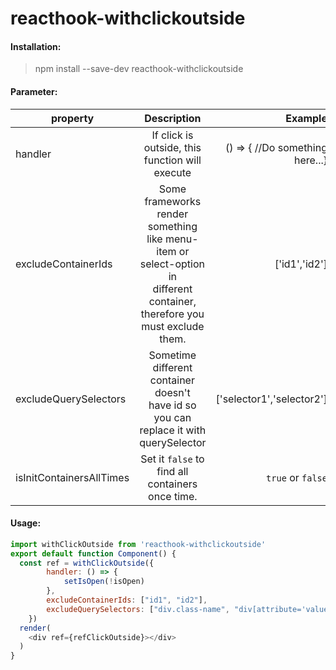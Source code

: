 # reacthook-withclickoutside

#### Installation:
> npm install --save-dev reacthook-withclickoutside

#### Parameter:
| property | Description | Example |  
|-----------|:----------------------:|-----------------------:|  
| handler  | If click is outside, this function will execute | () => { //Do something here...} |
| excludeContainerIds | Some frameworks render something <br /> like menu-item or select-option in <br /> different container, therefore you must exclude them.| ['id1','id2']|
| excludeQuerySelectors | Sometime different container doesn't <br /> have id so you can replace it with querySelector | ['selector1','selector2']|
| isInitContainersAllTimes | Set it `false` to find all containers once time. | `true` or `false`|

#### Usage:
```js
import withClickOutside from 'reacthook-withclickoutside'
export default function Component() {
  const ref = withClickOutside({
        handler: () => {
            setIsOpen(!isOpen)
        },
        excludeContainerIds: ["id1", "id2"],
        excludeQuerySelectors: ["div.class-name", "div[attribute='value']"]
    })
  render(
    <div ref={refClickOutside}></div>
  )
}
```
